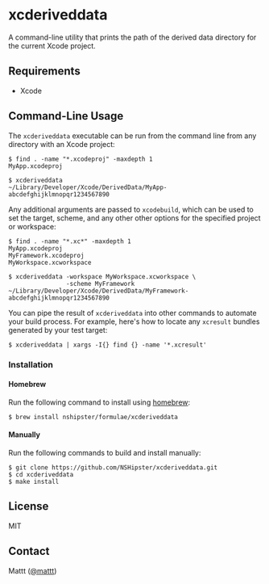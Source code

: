 # xcderiveddata

A command-line utility that prints the path of the derived data directory
for the current Xcode project.

## Requirements

- Xcode

## Command-Line Usage

The `xcderiveddata` executable can be run from the command line
from any directory with an Xcode project:

```terminal
$ find . -name "*.xcodeproj" -maxdepth 1
MyApp.xcodeproj

$ xcderiveddata
~/Library/Developer/Xcode/DerivedData/MyApp-abcdefghijklmnopqr1234567890
```

Any additional arguments are passed to `xcodebuild`,
which can be used to set the target, scheme, and any other other options
for the specified project or workspace:

```terminal
$ find . -name "*.xc*" -maxdepth 1
MyApp.xcodeproj
MyFramework.xcodeproj
MyWorkspace.xcworkspace

$ xcderiveddata -workspace MyWorkspace.xcworkspace \
                -scheme MyFramework
~/Library/Developer/Xcode/DerivedData/MyFramework-abcdefghijklmnopqr1234567890
```

You can pipe the result of `xcderiveddata` into other commands
to automate your build process.
For example,
here's how to locate any `xcresult` bundles generated by your test target:

```terminal
$ xcderiveddata | xargs -I{} find {} -name '*.xcresult'
```

### Installation

#### Homebrew

Run the following command to install using [homebrew](https://brew.sh/):

```terminal
$ brew install nshipster/formulae/xcderiveddata
```

#### Manually

Run the following commands to build and install manually:

```terminal
$ git clone https://github.com/NSHipster/xcderiveddata.git
$ cd xcderiveddata
$ make install
```

## License

MIT

## Contact

Mattt ([@mattt](https://twitter.com/mattt))
